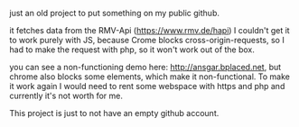 just an old project to put something on my public github.

it fetches data from the RMV-Api (https://www.rmv.de/hapi)
I couldn't get it to work purely with JS, because Crome blocks cross-origin-requests, so I had to make the request with php, so it won't work out of the box.

you can see a non-functioning demo here: http://ansgar.bplaced.net, but chrome also blocks some elements, which make it non-functional. To make it work again I would need to rent some webspace with https and php and currently it's not worth for me.

This project is just to not have an empty github account.
